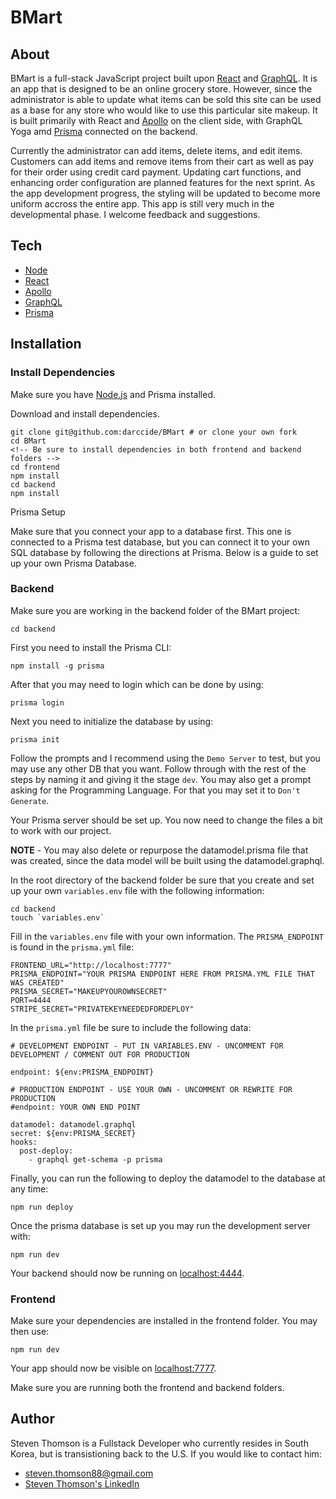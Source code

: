 # BMart

## About
BMart is a full-stack JavaScript project built upon [React](https://reactjs.org/) and [GraphQL](https://graphql.org/). It is an app that is designed to be an online grocery store. However, since the administrator is able to update what items can be sold this site can be used as a base for any store who would like to use this particular site makeup. It is built primarily with React and [Apollo](https://www.apollographql.com/docs/react/) on the client side, with GraphQL Yoga amd [Prisma](https://www.prisma.io/) connected on the backend.

Currently the administrator can add items, delete items, and edit items. Customers can add items and remove items from their cart as well as pay for their order using credit card payment. Updating cart functions, and enhancing order configuration are planned features for the next sprint. As the app development progress, the styling will be updated to become more uniform accross the entire app. This app is still very much in the developmental phase. I welcome feedback and suggestions.

## Tech
 * [Node](https://nodejs.org/en/)
 * [React](https://reactjs.org/) 
 * [Apollo](https://www.apollographql.com/docs/react/) 
 * [GraphQL](https://graphql.org/)
 * [Prisma](https://www.prisma.io/)

## Installation

### Install Dependencies

Make sure you have [Node.js](https://github.com/nodejs/node) and Prisma installed.

Download and install dependencies.

```
git clone git@github.com:darccide/BMart # or clone your own fork
cd BMart
<!-- Be sure to install dependencies in both frontend and backend folders -->
cd frontend
npm install
cd backend
npm install
```

Prisma Setup

Make sure that you connect your app to a database first. This one is connected to a Prisma test database, but you can connect it to your own SQL database by following the directions at Prisma. Below is a guide to set up your own Prisma Database.

### Backend

Make sure you are working in the backend folder of the BMart project:

`cd backend`

First you need to install the Prisma CLI:

`npm install -g prisma`

After that you may need to login which can be done by using:

`prisma login`

Next you need to initialize the database by using:

`prisma init`

Follow the prompts and I recommend using the `Demo Server` to test, but you may use any other DB that you want. Follow through with the rest of the steps by naming it and giving it the stage `dev`. You may also get a prompt asking for the Programming Language. For that you may set it to `Don't Generate`.

Your Prisma server should be set up. You now need to change the files a bit to work with our project.

**NOTE** - You may also delete or repurpose the datamodel.prisma file that was created, since the data model will be built using the datamodel.graphql. 

In the root directory of the backend folder be sure that you create and set up your own `variables.env` file with the following information:

```
cd backend
touch `variables.env`
```

Fill in the `variables.env` file with your own information. The `PRISMA_ENDPOINT` is found in the `prisma.yml` file:

```
FRONTEND_URL="http://localhost:7777"
PRISMA_ENDPOINT="YOUR PRISMA ENDPOINT HERE FROM PRISMA.YML FILE THAT WAS CREATED"
PRISMA_SECRET="MAKEUPYOUROWNSECRET"
PORT=4444
STRIPE_SECRET="PRIVATEKEYNEEDEDFORDEPLOY"
```

In the `prisma.yml` file be sure to include the following data:

```
# DEVELOPMENT ENDPOINT - PUT IN VARIABLES.ENV - UNCOMMENT FOR DEVELOPMENT / COMMENT OUT FOR PRODUCTION

endpoint: ${env:PRISMA_ENDPOINT}

# PRODUCTION ENDPOINT - USE YOUR OWN - UNCOMMENT OR REWRITE FOR PRODUCTION
#endpoint: YOUR OWN END POINT

datamodel: datamodel.graphql
secret: ${env:PRISMA_SECRET}
hooks:
  post-deploy:
    - graphql get-schema -p prisma
```

Finally, you can run the following to deploy the datamodel to the database at any time:

```
npm run deploy
```

Once the prisma database is set up you may run the development server with:

```
npm run dev
```

Your backend should now be running on [localhost:4444](localhost:4444).

### Frontend

Make sure your dependencies are installed in the frontend folder. You may then use:

```
npm run dev
```

Your app should now be visible on [localhost:7777](localhost:7777).

Make sure you are running both the frontend and backend folders.

## Author
Steven Thomson is a Fullstack Developer who currently resides in South Korea, but is transistioning back to the U.S. If you would like to contact him:

 * steven.thomson88@gmail.com
 * [Steven Thomson's LinkedIn](https://www.linkedin.com/in/steventhomson1988/)


